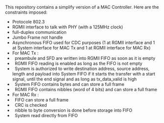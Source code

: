 This repository contains a simplify version of a MAC Controller. Here are the constraints imposed:

* Protocole 802.3
* RGMII interface to talk with PHY (with a 125MHz clock)
* full-duplex communication
* Jumbo Frame not handle
* Asynchronous FIFO used for CDC purposes (1 at RGMII interface and 1 at System interface for MAC Tx and 1 at RGMII interface for MAC Rx)
* For MAC Tx :
* &nbsp;	preambule and SFD are written into RGMII FIFO as soon as it is empty
* &nbsp;	RGMII FIFO reading is enabled as long as the FIFO is not empty
* &nbsp;	System is authorized to write destination address, source address, length and payload into System FIFO if it starts the transfer with a start signal, until the end signal and as long as tx\_data\_valid is high
* &nbsp;	System FIFO contains bytes and can store a full frame
* &nbsp;	RGMII FIFO contains nibbles (word of 4 bits) and can store a full frame
* For MAC Rx :
* &nbsp;	FIFO can store a full frame
* &nbsp;	CRC is checked
* &nbsp;	nibble to byte conversion is done before storage into FIFO
* &nbsp;	System read directly from FIFO
